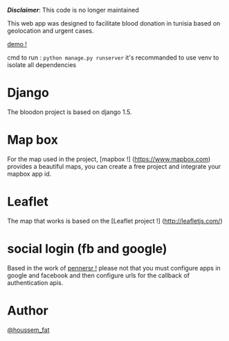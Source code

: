 *__Disclaimer__*: This code is no longer maintained

This web app was designed to facilitate blood donation in tunisia based on geolocation and urgent cases.

[demo !](http://bloodon.pythonanywhere.com/)




cmd to run : `python manage.py runserver`
it's recommanded to use venv to isolate all dependencies

**Django**
=======

The bloodon project is based on django 1.5.


**Map box**
=======

For the map used in the project, [mapbox !] (https://www.mapbox.com) provides a beautiful maps, you can create a free project and integrate your mapbox app id.


**Leaflet**
=======

The map that works is based on the [Leaflet project !] (http://leafletjs.com/)




**social login (fb and google)**
=======
Based in the work of [pennersr !](https://github.com/pennersr/django-allauth)
please not that you must configure apps in google and facebook and then configure urls for the callback of authentication apis.


**Author**
=======
[@houssem_fat](https://twitter.com/houssem_fat)
